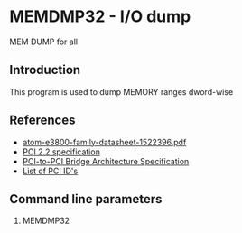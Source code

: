 # MEMDMP32 - I/O dump
MEM DUMP for all

## Introduction

This program is used to dump MEMORY ranges dword-wise

## References
* [atom-e3800-family-datasheet-1522396.pdf](https://www.mouser.com/datasheet/2/612/atom-e3800-family-datasheet-1522396.pdf)
* [PCI 2.2 specification](http://www.ics.uci.edu/~harris/ics216/pci/PCI_22.pdf)
* [PCI-to-PCI Bridge Architecture Specification](https://cds.cern.ch/record/551427/files/cer-2308933.pdf)
* [List of PCI ID's](http://pciids.sourceforge.net/v2.2/pci.ids)

## Command line parameters

1. MEMDMP32 <base> <end> 